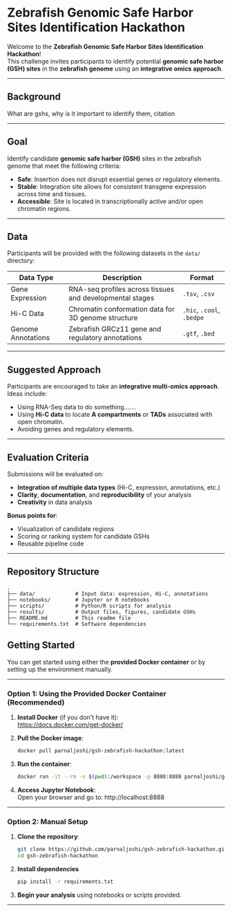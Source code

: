 # Zebrafish Genomic Safe Harbor Sites Identification Hackathon

Welcome to the **Zebrafish Genomic Safe Harbor Sites Identification Hackathon**!  
This challenge invites participants to identify potential **genomic safe harbor (GSH) sites** in the **zebrafish genome** using an **integrative omics approach**.

---
## Background

What are gshs, why is it important to identify them, citation

---

## Goal

Identify candidate **genomic safe harbor (GSH)** sites in the zebrafish genome that meet the following criteria:

- **Safe**: Insertion does not disrupt essential genes or regulatory elements.
- **Stable**: Integration site allows for consistent transgene expression across time and tissues.
- **Accessible**: Site is located in transcriptionally active and/or open chromatin regions.

---

## Data

Participants will be provided with the following datasets in the `data/` directory:

| Data Type         | Description                                                        | Format               |
|-------------------|--------------------------------------------------------------------|----------------------|
| Gene Expression   | RNA-seq profiles across tissues and developmental stages           | `.tsv`, `.csv`       |
| Hi-C Data         | Chromatin conformation data for 3D genome structure                | `.hic`, `.cool`, `.bedpe` |
| Genome Annotations| Zebrafish GRCz11 gene and regulatory annotations                  | `.gtf`, `.bed`       |

---

## Suggested Approach

Participants are encouraged to take an **integrative multi-omics approach**. Ideas include:

- Using RNA-Seq data to do something.......
- Using **Hi-C data** to locate **A compartments** or **TADs** associated with open chromatin.
- Avoiding genes and regulatory elements.

---

## Evaluation Criteria

Submissions will be evaluated on:

- **Integration of multiple data types** (Hi-C, expression, annotations, etc.)
- **Clarity**, **documentation**, and **reproducibility** of your analysis
- **Creativity** in data analysis

**Bonus points for**:

- Visualization of candidate regions
- Scoring or ranking system for candidate GSHs
- Reusable pipeline code

---

## Repository Structure

```text
.
├── data/             # Input data: expression, Hi-C, annotations
├── notebooks/        # Jupyter or R notebooks
├── scripts/          # Python/R scripts for analysis
├── results/          # Output files, figures, candidate GSHs
├── README.md         # This readme file
└── requirements.txt  # Software dependencies
```

## Getting Started

You can get started using either the **provided Docker container** or by setting up the environment manually.

---

### Option 1: Using the Provided Docker Container (Recommended)

1. **Install Docker** (if you don't have it):  
   https://docs.docker.com/get-docker/

2. **Pull the Docker image**:
   ```bash
   docker pull parnaljoshi/gsh-zebrafish-hackathon:latest
   ```
   
3. **Run the container**:
   ```bash
   docker run -it --rm -v $(pwd):/workspace -p 8888:8888 parnaljoshi/gsh-zebrafish-hackathon
   ```

4. **Access Jupyter Notebook**:  
   Open your browser and go to: http://localhost:8888

---

### Option 2: Manual Setup

1. **Clone the repository**:
   ```bash
   git clone https://github.com/parnaljoshi/gsh-zebrafish-hackathon.git  
   cd gsh-zebrafish-hackathon
   ```

2. **Install dependencies**
   ```bash
   pip install -r requirements.txt
   ```

4. **Begin your analysis** using notebooks or scripts provided.

---

